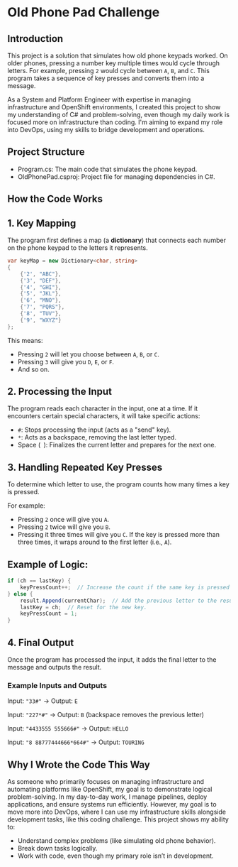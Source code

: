 # Old Phone Pad Challenge
## Introduction
This project is a solution that simulates how old phone keypads worked. On older phones, pressing a number key multiple times would cycle through letters. For example, pressing `2` would cycle between `A`, `B`, and `C`. This program takes a sequence of key presses and converts them into a message.

As a System and Platform Engineer with expertise in managing infrastructure and OpenShift environments, I created this project to show my understanding of C# and problem-solving, even though my daily work is focused more on infrastructure than coding. I'm aiming to expand my role into DevOps, using my skills to bridge development and operations.

## Project Structure
- Program.cs: The main code that simulates the phone keypad.
- OldPhonePad.csproj: Project file for managing dependencies in C#.

## How the Code Works

## 1. Key Mapping
The program first defines a map (a **dictionary**) that connects each number on the phone keypad to the letters it represents.

```csharp
var keyMap = new Dictionary<char, string>
{
    {'2', "ABC"},
    {'3', "DEF"},
    {'4', "GHI"},
    {'5', "JKL"},
    {'6', "MNO"},
    {'7', "PQRS"},
    {'8', "TUV"},
    {'9', "WXYZ"}
};
```

This means:

- Pressing `2` will let you choose between `A`, `B`, or `C`.
- Pressing `3` will give you `D`, `E`, or `F`.
- And so on.

## 2. Processing the Input
The program reads each character in the input, one at a time. If it encounters certain special characters, it will take specific actions:

- `#`: Stops processing the input (acts as a "send" key).
- `*`: Acts as a backspace, removing the last letter typed.
- Space (` `): Finalizes the current letter and prepares for the next one.

## 3. Handling Repeated Key Presses
To determine which letter to use, the program counts how many times a key is pressed. 

For example:
- Pressing `2` once will give you `A`.
- Pressing `2` twice will give you `B`.
- Pressing it three times will give you `C`.
If the key is pressed more than three times, it wraps around to the first letter (i.e., `A`).

## Example of Logic:
```csharp
if (ch == lastKey) {
    keyPressCount++;  // Increase the count if the same key is pressed again.
} else {
    result.Append(currentChar);  // Add the previous letter to the result.
    lastKey = ch;  // Reset for the new key.
    keyPressCount = 1;
}
```
## 4. Final Output
Once the program has processed the input, it adds the final letter to the message and outputs the result.

### Example Inputs and Outputs
Input: `"33#"` → Output: `E`

Input: `"227*#"` → Output: `B` (backspace removes the previous letter)

Input: `"4433555 555666#"` → Output: `HELLO`

Input: `"8 88777444666*664#"` → Output: `TOURING`

## Why I Wrote the Code This Way
As someone who primarily focuses on managing infrastructure and automating platforms like OpenShift, my goal is to demonstrate logical problem-solving. In my day-to-day work, I manage pipelines, deploy applications, and ensure systems run efficiently. However, my goal is to move more into DevOps, where I can use my infrastructure skills alongside development tasks, like this coding challenge.
This project shows my ability to:

- Understand complex problems (like simulating old phone behavior).
- Break down tasks logically.
- Work with code, even though my primary role isn’t in development.
